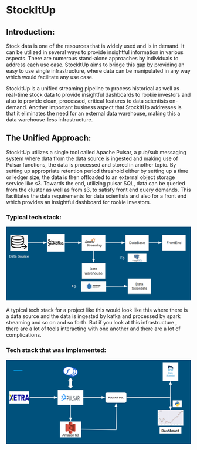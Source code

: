 # StockItUp

## Introduction: 

Stock data is one of the resources that is widely used and is in demand. It can be utilized in several ways to provide insightful information in various aspects. There are numerous stand-alone approaches by individuals to address each use case. StockItUp aims to bridge this gap by providing an easy to use single infrastructure, where data can be manipulated in any way which would facilitate any use case. 

StockItUp is a unified streaming pipeline to process historical as well as real-time stock data to provide insightful dashboards to rookie investors and also to provide clean, processed, critical features to data scientists on-demand. Another important business aspect that StockItUp addresses is that it eliminates the need for an external data warehouse, making this a data warehouse-less infrastructure. 


## The Unified Approach:

StockItUp utilizes a single tool called Apache Pulsar, a pub/sub messaging system where data from the data source is ingested and making use of Pulsar functions, the data is processed and stored in another topic. By setting up appropriate retention period threshold either by setting up a time or ledger size, the data is then offloaded to an external object storage service like s3. Towards the end, utilizing pulsar SQL, data can be queried from the cluster as well as from s3, to satisfy front end query demands. This facilitates the data requirements for data scientists and also for a front end which provides an insightful dashboard for rookie investors. 

### Typical tech stack:


![TypicalTechStack](https://github.com/govardhan1194/StockItUp/blob/master/images/Typical%20tech%20stack.PNG)


A typical tech stack for a project like this would look like this where there is a data source and the data is ingested by kafka and processed by spark streaming and so on and so forth. But if you look at this infrastructure , there are a lot of tools interacting with one another and there are a lot of complications.

### Tech stack that was implemented:


![TechStackImplemented](https://github.com/govardhan1194/StockItUp/blob/master/images/Techstackimplemented.PNG)


